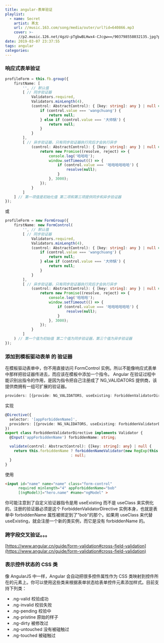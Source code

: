 ```yaml
---
title: angular-表单验证
playlist:
  - name: Secret
    artist: 茶太
    url: //music.163.com/song/media/outer/url?id=640866.mp3
    cover: >-
      //p2.music.126.net/4gzU-pTgbwBLHwx4-CJcgw==/903798558032135.jpg?param=90y90
date: 2019-03-07 23:37:55
tags: angular
categories:
---
```



<!-- more -->


### 响应式表单验证

```ts
profileForm = this.fb.group({
    firstName: [
        '', // 默认值
        [ // 同步验证器
            Validators.required,
            Validators.minLength(4),
            (control: AbstractControl): { [key: string]: any } | null => {
                if (control.value === 'wangchuang') {
                    return null;
                } else if (control.value === '大帅锅') {
                    return null;
                }
            }
        ],
        [ // 异步验证器，只有同步验证器执行完后才会执行异步
            (control: AbstractControl): { [key: string]: any } | null => {
                return new Promise((resolve, reject) => {
                    console.log('哈哈哈');
                    window.setTimeout(() => {
                        if (control.value === '哈哈哈哈哈哈') {
                            resolve(null);
                        }
                    }, 3000);
                });
            }
        ]
    ] // 第一项值是初始化值 第二项和第三项提供同步和异步验证器
});
```
或
```ts
profileForm = new FormGroup({
    firstName: new FormControl(
        '', // 默认值
        [ // 同步验证器
            Validators.required,
            Validators.minLength(4),
            (control: AbstractControl): { [key: string]: any } | null => {
                if (control.value === 'wangchuang') {
                    return null;
                } else if (control.value === '大帅锅') {
                    return null;
                }
            }
        ],
        [ // 异步验证器，只有同步验证器执行完后才会执行异步
            (control: AbstractControl): { [key: string]: any } | null => {
                return new Promise((resolve, reject) => {
                    console.log('哈哈哈');
                    window.setTimeout(() => {
                        if (control.value === '哈哈哈哈哈哈') {
                            resolve(null);
                        }
                    }, 3000);
                });
            }
        ]
    ) // 第一个值为初始值 第二个值为同步验证器，第三个值为异步验证器
});
```

### 添加到模板驱动表单 的 验证器
在模板驱动表单中，你不用直接访问 FormControl 实例。所以不能像响应式表单中那样把验证器传进去，而应该在模板中添加一个指令。
Angular 在验证过程中能识别出指令的作用，是因为指令把自己注册成了 NG_VALIDATORS 提供商，该提供商拥有一组可扩展的验证器。
```ts
providers: [{provide: NG_VALIDATORS, useExisting: ForbiddenValidatorDirective, multi: true}]
```
实现
```ts
@Directive({
  selector: '[appForbiddenName]',
  providers: [{provide: NG_VALIDATORS, useExisting: ForbiddenValidatorDirective, multi: true}]
})
export class ForbiddenValidatorDirective implements Validator {
  @Input('appForbiddenName') forbiddenName: string;

  validate(control: AbstractControl): {[key: string]: any} | null {
    return this.forbiddenName ? forbiddenNameValidator(new RegExp(this.forbiddenName, 'i'))(control)
                              : null;
  }
}
```
使用
```html
<input id="name" name="name" class="form-control"
      required minlength="4" appForbiddenName="bob"
      [(ngModel)]="hero.name" #name="ngModel" >
```
你可能注意到了自定义验证器指令是用 useExisting 而不是 useClass 来实例化的。注册的验证器必须是这个 ForbiddenValidatorDirective 实例本身，也就是表单中 forbiddenName 属性被绑定到了"bob"的那个。如果用 useClass 来代替 useExisting，就会注册一个新的类实例，而它是没有 forbiddenName 的。


### 跨字段交叉验证。。。
[https://www.angular.cn/guide/form-validation#cross-field-validation](https://www.angular.cn/guide/form-validation#cross-field-validation)


### 表示控件状态的 CSS 类
像 AngularJS 中一样，Angular 会自动把很多控件属性作为 CSS 类映射到控件所在的元素上。你可以使用这些类来根据表单状态给表单控件元素添加样式。目前支持下列类：

* .ng-valid 校验成功
* .ng-invalid 校验失败
* .ng-pending 校验中
* .ng-pristine 原始的样子
* .ng-dirty 被修改过
* .ng-untouched 没有被碰触过
* .ng-touched 被碰触过